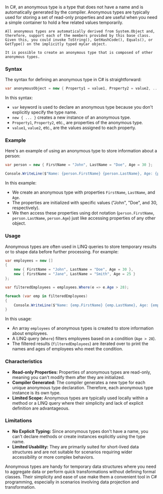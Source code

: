 In C#, an anonymous type is a type that does not have a name and is automatically generated by the compiler. Anonymous types are typically used for storing a set of read-only properties and are useful when you need a simple container to hold a few related values temporarily.

```ad-note
All anonymous types are automatically derived from System.Object and, therefore, support each of the members provided by this base class. Given this, you could invoke ToString(), GetHashCode(), Equals(), or GetType() on the implicitly typed myCar object.
```

```ad-note
It is possible to create an anonymous type that is composed of other anonymous types.
```

### Syntax

The syntax for defining an anonymous type in C# is straightforward:

```csharp
var anonymousObject = new { Property1 = value1, Property2 = value2, ... };
```

In this syntax:
- `var` keyword is used to declare an anonymous type because you don't explicitly specify the type name.
- `new { ... }` creates a new instance of an anonymous type.
- `Property1`, `Property2`, etc., are properties of the anonymous type.
- `value1`, `value2`, etc., are the values assigned to each property.

### Example

Here's an example of using an anonymous type to store information about a person:

```csharp
var person = new { FirstName = "John", LastName = "Doe", Age = 30 };

Console.WriteLine($"Name: {person.FirstName} {person.LastName}, Age: {person.Age}");
```

In this example:
- We create an anonymous type with properties `FirstName`, `LastName`, and `Age`.
- The properties are initialized with specific values ("John", "Doe", and 30, respectively).
- We then access these properties using dot notation (`person.FirstName`, `person.LastName`, `person.Age`) just like accessing properties of any other object.

### Usage

Anonymous types are often used in LINQ queries to store temporary results or to shape data before further processing. For example:

```csharp
var employees = new []
{
    new { FirstName = "John", LastName = "Doe", Age = 30 },
    new { FirstName = "Jane", LastName = "Smith", Age = 25 }
};

var filteredEmployees = employees.Where(e => e.Age > 28);

foreach (var emp in filteredEmployees)
{
    Console.WriteLine($"Name: {emp.FirstName} {emp.LastName}, Age: {emp.Age}");
}
```

In this usage:
- An array `employees` of anonymous types is created to store information about employees.
- A LINQ query (`Where`) filters employees based on a condition (`Age > 28`).
- The filtered results (`filteredEmployees`) are iterated over to print the names and ages of employees who meet the condition.

### Characteristics

- **Read-only Properties:** Properties of anonymous types are read-only, meaning you can't modify them after they are initialized.
- **Compiler Generated:** The compiler generates a new type for each unique anonymous type declaration. Therefore, each anonymous type instance is its own type.
- **Limited Scope:** Anonymous types are typically used locally within a method or a LINQ query where their simplicity and lack of explicit definition are advantageous.

### Limitations

- **No Explicit Typing:** Since anonymous types don't have a name, you can't declare methods or create instances explicitly using the type name.
- **Limited Usability:** They are primarily suited for short-lived data structures and are not suitable for scenarios requiring wider accessibility or more complex behaviors.

Anonymous types are handy for temporary data structures where you need to aggregate data or perform quick transformations without defining formal classes. Their simplicity and ease of use make them a convenient tool in C# programming, especially in scenarios involving data projection and transformation.